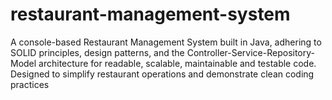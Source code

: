 # restaurant-management-system
A console-based Restaurant Management System built in Java, adhering to SOLID principles, design patterns, and the Controller-Service-Repository-Model architecture for readable, scalable, maintainable and testable code. Designed to simplify restaurant operations and demonstrate clean coding practices
